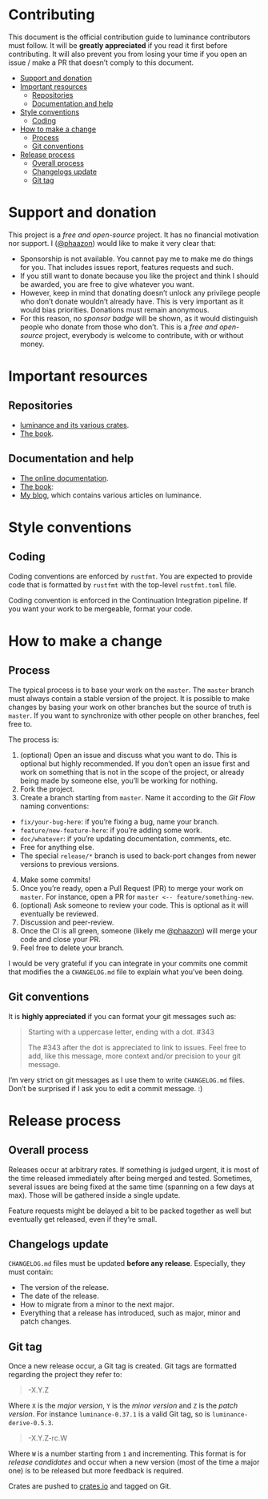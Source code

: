 # Contributing

This document is the official contribution guide to luminance contributors must follow. It will be **greatly
appreciated** if you read it first before contributing. It will also prevent you from losing your time if you
open an issue / make a PR that doesn’t comply to this document.

<!-- vim-markdown-toc GFM -->

* [Support and donation](#support-and-donation)
* [Important resources](#important-resources)
  * [Repositories](#repositories)
  * [Documentation and help](#documentation-and-help)
* [Style conventions](#style-conventions)
  * [Coding](#coding)
* [How to make a change](#how-to-make-a-change)
  * [Process](#process)
  * [Git conventions](#git-conventions)
* [Release process](#release-process)
  * [Overall process](#overall-process)
  * [Changelogs update](#changelogs-update)
  * [Git tag](#git-tag)

<!-- vim-markdown-toc -->

# Support and donation

This project is a _free  and  open-source_ project. It has no financial motivation nor support. I
([@phaazon]) would like to make it very clear that:

- Sponsorship is not available. You cannot pay me to make me do things for you. That includes issues report,
  features requests and such.
- If you still want to donate because you like the project and think I should be awarded, you are free to
  give whatever you want.
- However, keep in mind that donating doesn’t unlock any privilege people who don’t donate wouldn’t already
  have. This is very important as it would bias priorities. Donations must remain anonymous.
- For this reason, no _sponsor badge_ will be shown, as it would distinguish people who donate from those
  who don’t. This is a _free and open-source_ project, everybody is welcome to contribute, with or without
  money.

# Important resources

## Repositories

- [luminance and its various crates](https://github.com/phaazon/luminance-rs).
- [The book](https://github.com/rust-tutorials/learn-luminance).

## Documentation and help

- [The online documentation](https://crates.io/crates/luminance).
- [The book](https://rust-tutorials.github.io/learn-luminance):
- [My blog](https://phaazon.net/blog), which contains various articles on luminance.

# Style conventions

## Coding

Coding conventions are enforced by `rustfmt`. You are expected to provide code that is formatted by `rustfmt`
with the top-level `rustfmt.toml` file.

Coding convention is enforced in the Continuation Integration pipeline. If you want your work to be
mergeable, format your code.

# How to make a change

## Process

The typical process is to base your work on the `master`. The `master` branch must always contain a stable
version of the project. It is possible to make changes by basing your work on other branches but the source
of truth is `master`. If you want to synchronize with other people on other branches, feel free to.

The process is:

1. (optional) Open an issue and discuss what you want to do. This is optional but highly recommended. If you
  don’t open an issue first and work on something that is not in the scope of the project, or already being
  made by someone else, you’ll be working for nothing.
2. Fork the project.
3. Create a branch starting from `master`. Name it according to the _Git Flow_ naming conventions:
  - `fix/your-bug-here`: if you’re fixing a bug, name your branch.
  - `feature/new-feature-here`: if you’re adding some work.
  - `doc/whatever`: if you’re updating documentation, comments, etc.
  - Free for anything else.
  - The special `release/*` branch is used to back-port changes from newer versions to previous versions.
4. Make some commits!
5. Once you’re ready, open a Pull Request (PR) to merge your work on `master`. For instance, open a PR for
  `master <-- feature/something-new`.
6. (optional) Ask someone to review your code. This is optional as it will eventually be reviewed.
7. Discussion and peer-review.
8. Once the CI is all green, someone (likely me [@phaazon]) will merge your code and close your PR.
9. Feel free to delete your branch.

I would be very grateful if you can integrate in your commits one commit that modifies the a `CHANGELOG.md`
file to explain what you’ve been doing.

## Git conventions

It is **highly appreciated** if you can format your git messages such as:

> Starting with a uppercase letter, ending with a dot. #343
>
> The #343 after the dot is appreciated to link to issues. Feel free to add, like this message, more context
> and/or precision to your git message.

I’m very strict on git messages as I use them to write `CHANGELOG.md` files. Don’t be surprised if I ask you
to edit a commit message. :)

# Release process

## Overall process

Releases occur at arbitrary rates. If something is judged urgent, it is most of the time released immediately
after being merged and tested. Sometimes, several issues are being fixed at the same time (spanning on a few
days at max). Those will be gathered inside a single update.

Feature requests might be delayed a bit to be packed together as well but eventually get released, even if
they’re small.

## Changelogs update

`CHANGELOG.md` files must be updated **before any release**. Especially, they must contain:

- The version of the release.
- The date of the release.
- How to migrate from a minor to the next major.
- Everything that a release has introduced, such as major, minor and patch changes.

## Git tag

Once a new release occur, a Git tag is created. Git tags are formatted regarding the project they refer to:

> <project-name>-X.Y.Z

Where `X` is the _major version_, `Y` is the _minor version_ and `Z` is the _patch version_. For instance
`luminance-0.37.1` is a valid Git tag, so is `luminance-derive-0.5.3`.

> <project-name>-X.Y.Z-rc.W

Where `W` is a number starting from `1` and incrementing. This format is for _release candidates_ and occur
when a new version (most of the time a major one) is to be released but more feedback is required.

Crates are pushed to [crates.io](https://crates.io) and tagged on Git.

[@phaazon]: https://github.com/phaazon
